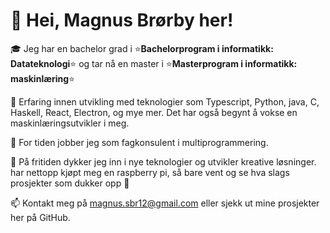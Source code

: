 # 👋 Hei, Magnus Brørby her!

🎓 Jeg har en bachelor grad i ⭐️**Bachelorprogram i informatikk: Datateknologi**⭐️ og tar nå en master i ⭐️**Masterprogram i informatikk: maskinlæring**⭐️

💼 Erfaring innen utvikling med teknologier som Typescript, Python, java, C, Haskell, React, Electron, og mye mer. Det har også begynt å vokse en maskinlæringsutvikler i meg.

🔭 For tiden jobber jeg som fagkonsulent i multiprogrammering.

🌱 På fritiden dykker jeg inn i nye teknologier og utvikler kreative løsninger. har nettopp kjøpt meg en raspberry pi, så bare vent og se hva slags prosjekter som dukker opp 👀

📫 Kontakt meg på [magnus.sbr12@gmail.com](mailto:magnus.sbr12@gmail.com) eller sjekk ut mine prosjekter her på GitHub.

